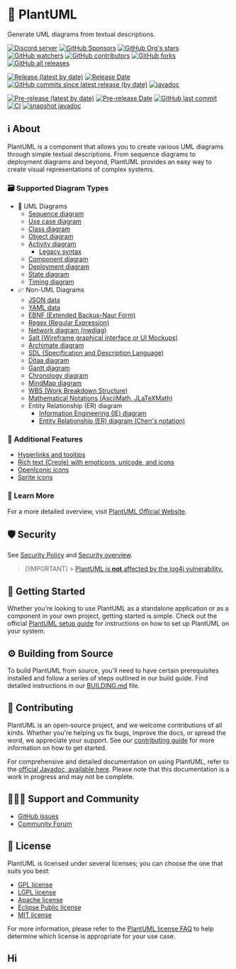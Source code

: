 # 🌱 PlantUML

Generate UML diagrams from textual descriptions.

[![Discord server](https://img.shields.io/discord/1083727021328306236?color=5865F2&logo=discord&logoColor=white)](https://discord.gg/sXhzexAQGh)
[![GitHub Sponsors](https://img.shields.io/github/sponsors/plantuml?logo=github)](https://github.com/sponsors/plantuml/)
[![GitHub Org's stars](https://img.shields.io/github/stars/plantuml)](https://github.com/plantuml/plantuml/stargazers/)
[![GitHub watchers](https://img.shields.io/github/watchers/plantuml/plantuml)](https://github.com/plantuml/plantuml/watchers/)
[![GitHub contributors](https://img.shields.io/github/contributors-anon/plantuml/plantuml?color=blue)](https://github.com/plantuml/plantuml/graphs/contributors)
[![GitHub forks](https://img.shields.io/github/forks/plantuml/plantuml)](https://github.com/plantuml/plantuml/network/)
[![GitHub all releases](https://img.shields.io/sourceforge/dt/plantuml?color=blue)](https://github.com/plantuml/plantuml/releases)

[![Release (latest by date)](https://img.shields.io/github/v/release/plantuml/plantuml)](https://github.com/plantuml/plantuml/releases/latest)
[![Release Date](https://img.shields.io/github/release-date/plantuml/plantuml?color=blue)](https://github.com/plantuml/plantuml/releases/latest)
[![GitHub commits since latest release (by date)](https://img.shields.io/github/commits-since/plantuml/plantuml/latest)](https://github.com/plantuml/plantuml/commits/)
[![javadoc](https://javadoc.io/badge2/net.sourceforge.plantuml/plantuml-gplv2/javadoc.svg)](https://javadoc.io/doc/net.sourceforge.plantuml/plantuml-gplv2)

[![Pre-release (latest by date)](https://img.shields.io/github/v/release/plantuml/plantuml?color=chocolate&include_prereleases)](https://github.com/plantuml/plantuml/releases/tag/snapshot)
[![Pre-release Date](https://img.shields.io/github/release-date-pre/plantuml/plantuml?color=chocolate)](https://github.com/plantuml/plantuml/releases/tag/snapshot)
[![GitHub last commit](https://img.shields.io/github/last-commit/plantuml/plantuml?color=chocolate)](https://github.com/plantuml/plantuml/commits/)
[![CI](https://github.com/plantuml/plantuml/actions/workflows/ci.yml/badge.svg?color=chocolate)](https://github.com/plantuml/plantuml/actions/workflows/ci.yml)
[![snapshot javadoc](https://img.shields.io/badge/javadoc-snapshot-chocolate.svg?logo=github)](https://plantuml.github.io/plantuml/)

## ℹ️ About

PlantUML is a component that allows you to create various UML diagrams through simple textual descriptions. From sequence diagrams to deployment diagrams and beyond, PlantUML provides an easy way to create visual representations of complex systems.

### 🗃️ Supported Diagram Types

- 🧩 UML Diagrams
  - [Sequence diagram](http://plantuml.com/sequence-diagram)
  - [Use case diagram](http://plantuml.com/use-case-diagram)
  - [Class diagram](http://plantuml.com/class-diagram)
  - [Object diagram](http://plantuml.com/object-diagram)
  - [Activity diagram](http://plantuml.com/activity-diagram-beta)
    - [Legacy syntax](http://plantuml.com/activity-diagram-legacy)
  - [Component diagram](http://plantuml.com/component-diagram)
  - [Deployment diagram](http://plantuml.com/deployment-diagram)
  - [State diagram](http://plantuml.com/state-diagram)
  - [Timing diagram](http://plantuml.com/timing-diagram)
- 📈 Non-UML Diagrams
  - [JSON data](http://plantuml.com/json)
  - [YAML data](http://plantuml.com/yaml)
  - [EBNF (Extended Backus-Naur Form)](http://plantuml.com/ebnf)
  - [Regex (Regular Expression)](http://plantuml.com/regex)
  - [Network diagram (nwdiag)](http://plantuml.com/nwdiag)
  - [Salt (Wireframe graphical interface or UI Mockups)](http://plantuml.com/salt)
  - [Archimate diagram](http://plantuml.com/archimate-diagram)
  - [SDL (Specification and Description Language)](http://plantuml.com/activity-diagram-beta#sdl)
  - [Ditaa diagram](http://plantuml.com/ditaa)
  - [Gantt diagram](http://plantuml.com/gantt-diagram)
  - [Chronology diagram](http://plantuml.com/chronology-diagram)
  - [MindMap diagram](http://plantuml.com/mindmap-diagram)
  - [WBS (Work Breakdown Structure)](http://plantuml.com/wbs-diagram)
  - [Mathematical Notations (AsciiMath, JLaTeXMath)](http://plantuml.com/ascii-math)
  - Entity Relationship (ER) diagram
    - [Information Engineering (IE) diagram](http://plantuml.com/ie-diagram)
    - [Entity Relationship (ER) diagram (Chen's notation)](http://plantuml.com/er-diagram)

### 📣 Additional Features

- [Hyperlinks and tooltips](http://plantuml.com/link)
- [Rich text (Creole) with emoticons, unicode, and icons](http://plantuml.com/creole)
- [OpenIconic icons](http://plantuml.com/openiconic)
- [Sprite icons](http://plantuml.com/sprite)

### 📖 Learn More

For a more detailed overview, visit [PlantUML Official Website](https://plantuml.com/).

## 🛡 Security

See [Security Policy](SECURITY.md) and [Security overview](https://github.com/plantuml/plantuml/security).

> [!IMPORTANT] > [PlantUML is **not** affected by the log4j vulnerability.](https://github.com/plantuml/plantuml/issues/826)

## 🚀 Getting Started

Whether you're looking to use PlantUML as a standalone application or as a component in your own project, getting started is simple. Check out the official [PlantUML setup guide](https://plantuml.com/starting) for instructions on how to set up PlantUML on your system.

## ⚙️ Building from Source

To build PlantUML from source, you'll need to have certain prerequisites installed and follow a series of steps outlined in our build guide. Find detailed instructions in our [BUILDING.md](https://github.com/plantuml/plantuml/blob/master/BUILDING.md) file.

## 🧱 Contributing

PlantUML is an open-source project, and we welcome contributions of all kinds. Whether you're helping us fix bugs, improve the docs, or spread the word, we appreciate your support. See our [contributing guide](CONTRIBUTING.md) for more information on how to get started.

For comprehensive and detailed documentation on using PlantUML, refer to the [official Javadoc, available here](https://plantuml.github.io/plantuml/). Please note that this documentation is a work in progress and may not be complete.

## 🧑‍🤝‍🧑 Support and Community

- [GitHub issues](https://github.com/plantuml/plantuml/issues/)
- [Community Forum](https://forum.plantuml.net/)

## 📃 License

PlantUML is licensed under several licenses; you can choose the one that suits you best:

- [GPL license](https://www.gnu.org/licenses/gpl-3.0.html)
- [LGPL license](https://www.gnu.org/licenses/lgpl-3.0.html)
- [Apache license](https://www.apache.org/licenses/LICENSE-2.0)
- [Eclipse Public license](https://www.eclipse.org/legal/epl-2.0/)
- [MIT license](https://opensource.org/licenses/MIT)

For more information, please refer to the [PlantUML license FAQ](https://plantuml.com/en/faq#ddbc9d04378ee462) to help determine which license is appropriate for your use case.

## Hi
